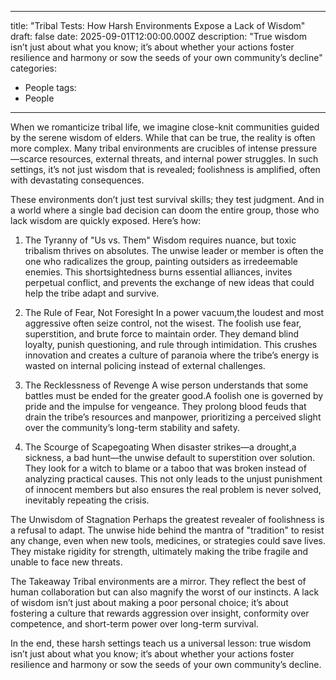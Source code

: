 
---
title: "Tribal Tests: How Harsh Environments Expose a Lack of Wisdom"
draft: false
date: 2025-09-01T12:00:00.000Z
description: "True wisdom isn’t just about what you know; it’s about whether your actions foster resilience and harmony or sow the seeds of your own community’s decline"
categories:
  - People
tags:
  - People
---

When we romanticize tribal life, we imagine close-knit communities guided by the serene wisdom of elders. While that can be true, the reality is often more complex. Many tribal environments are crucibles of intense pressure—scarce resources, external threats, and internal power struggles. In such settings, it’s not just wisdom that is revealed; foolishness is amplified, often with devastating consequences.

These environments don’t just test survival skills; they test judgment. And in a world where a single bad decision can doom the entire group, those who lack wisdom are quickly exposed. Here’s how:

1. The Tyranny of "Us vs. Them" Wisdom requires nuance, but toxic tribalism thrives on absolutes. The unwise leader or member is often the one who radicalizes the group, painting outsiders as irredeemable enemies. This shortsightedness burns essential alliances, invites perpetual conflict, and prevents the exchange of new ideas that could help the tribe adapt and survive.

2. The Rule of Fear, Not Foresight In a power vacuum,the loudest and most aggressive often seize control, not the wisest. The foolish use fear, superstition, and brute force to maintain order. They demand blind loyalty, punish questioning, and rule through intimidation. This crushes innovation and creates a culture of paranoia where the tribe’s energy is wasted on internal policing instead of external challenges.

3. The Recklessness of Revenge A wise person understands that some battles must be ended for the greater good.A foolish one is governed by pride and the impulse for vengeance. They prolong blood feuds that drain the tribe’s resources and manpower, prioritizing a perceived slight over the community’s long-term stability and safety.

4. The Scourge of Scapegoating When disaster strikes—a drought,a sickness, a bad hunt—the unwise default to superstition over solution. They look for a witch to blame or a taboo that was broken instead of analyzing practical causes. This not only leads to the unjust punishment of innocent members but also ensures the real problem is never solved, inevitably repeating the crisis.

The Unwisdom of Stagnation Perhaps the greatest revealer of foolishness is a refusal to adapt. The unwise hide behind the mantra of "tradition" to resist any change, even when new tools, medicines, or strategies could save lives. They mistake rigidity for strength, ultimately making the tribe fragile and unable to face new threats.

The Takeaway Tribal environments are a mirror. They reflect the best of human collaboration but can also magnify the worst of our instincts. A lack of wisdom isn’t just about making a poor personal choice; it’s about fostering a culture that rewards aggression over insight, conformity over competence, and short-term power over long-term survival.

In the end, these harsh settings teach us a universal lesson: true wisdom isn’t just about what you know; it’s about whether your actions foster resilience and harmony or sow the seeds of your own community’s decline.
